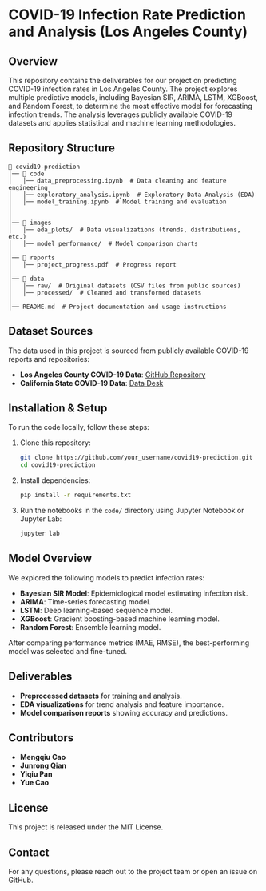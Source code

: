 # COVID-19 Infection Rate Prediction and Analysis (Los Angeles County)

## Overview
This repository contains the deliverables for our project on predicting COVID-19 infection rates in Los Angeles County. The project explores multiple predictive models, including Bayesian SIR, ARIMA, LSTM, XGBoost, and Random Forest, to determine the most effective model for forecasting infection trends. The analysis leverages publicly available COVID-19 datasets and applies statistical and machine learning methodologies.

## Repository Structure
```
📂 covid19-prediction
│── 📂 code
│   │── data_preprocessing.ipynb  # Data cleaning and feature engineering
│   │── exploratory_analysis.ipynb  # Exploratory Data Analysis (EDA)
│   │── model_training.ipynb  # Model training and evaluation
│ 
│
│── 📂 images
│   │── eda_plots/  # Data visualizations (trends, distributions, etc.)
│   │── model_performance/  # Model comparison charts
│
│── 📂 reports
│   │── project_progress.pdf  # Progress report
│
│── 📂 data
│   │── raw/  # Original datasets (CSV files from public sources)
│   │── processed/  # Cleaned and transformed datasets
│
│── README.md  # Project documentation and usage instructions
```

## Dataset Sources
The data used in this project is sourced from publicly available COVID-19 reports and repositories:
- **Los Angeles County COVID-19 Data**: [GitHub Repository](https://github.com/ANRGUSC/lacounty_covid19_data)
- **California State COVID-19 Data**: [Data Desk](https://github.com/datadesk/california-coronavirus-data)


## Installation & Setup
To run the code locally, follow these steps:
1. Clone this repository:
   ```bash
   git clone https://github.com/your_username/covid19-prediction.git
   cd covid19-prediction
   ```
2. Install dependencies:
   ```bash
   pip install -r requirements.txt
   ```
3. Run the notebooks in the `code/` directory using Jupyter Notebook or Jupyter Lab:
   ```bash
   jupyter lab
   ```

## Model Overview
We explored the following models to predict infection rates:
- **Bayesian SIR Model**: Epidemiological model estimating infection risk.
- **ARIMA**: Time-series forecasting model.
- **LSTM**: Deep learning-based sequence model.
- **XGBoost**: Gradient boosting-based machine learning model.
- **Random Forest**: Ensemble learning model.

After comparing performance metrics (MAE, RMSE), the best-performing model was selected and fine-tuned.

## Deliverables
- **Preprocessed datasets** for training and analysis.
- **EDA visualizations** for trend analysis and feature importance.
- **Model comparison reports** showing accuracy and predictions.


## Contributors
- **Mengqiu Cao**  
- **Junrong Qian**  
- **Yiqiu Pan**  
- **Yue Cao**  

## License
This project is released under the MIT License.

## Contact
For any questions, please reach out to the project team or open an issue on GitHub.

